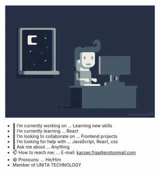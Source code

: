[![](https://github.com/KacperFiga/KacperFiga/blob/main/code.gif)](#)

 - 🔭 I’m currently working on ... Learning new skills
 - 🌱 I’m currently learning ... React
 - 👯 I’m looking to collaborate on ... Frontend projects
 - 🤔 I’m looking for help with ... JavaScript, React, css
 - 💬 Ask me about ... Anything
 - 📫 How to reach me: ... E-mail: kacper.figa@protonmail.com
 - 😄 Pronouns: ... He/Him
 - Member of UNITA TECHNOLOGY
